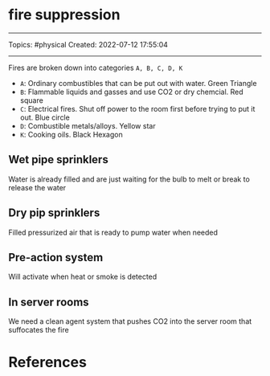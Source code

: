 # fire suppression
---
Topics: #physical
Created: 2022-07-12 17:55:04

---

Fires are broken down into categories `A, B, C, D, K`
- `A`: Ordinary combustibles that can be put out with water. Green Triangle
- `B`: Flammable liquids and gasses and use CO2 or dry chemcial. Red square
- `C`: Electrical fires. Shut off power to the room first before trying to put it out. Blue circle
- `D`: Combustible metals/alloys. Yellow star
- `K`: Cooking oils. Black Hexagon

## Wet pipe sprinklers

Water is already filled and are just waiting for the bulb to melt or break to release the water

## Dry pip sprinklers

Filled pressurized air that is ready to pump water when needed

## Pre-action system

Will activate when heat or smoke is detected

## In server rooms

We need a clean agent system that pushes CO2 into the server room that suffocates the fire

# References

